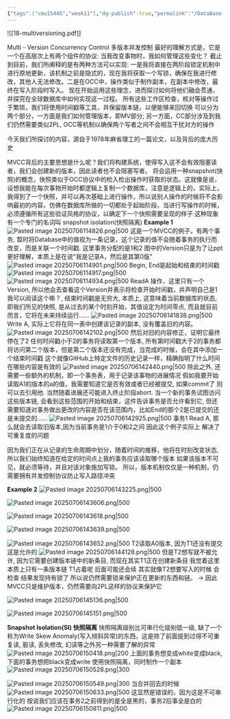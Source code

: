 ```yaml
---
{"tags":["cmu15445","week11"],"dg-publish":true,"permalink":"/DataBase Systems/CMU 15-445：Database Systems/Lecture 18 Multi-Version Concurrency Control/","dgPassFrontmatter":true,"noteIcon":"","created":"2025-04-19T16:18:12.538+08:00","updated":"2025-07-06T15:08:41.832+08:00"}
---
```


![[18-multiversioning.pdf]]

Multi - Version Concurrency Control 多版本并发控制
最好的理解方式是，它是一个在高层次上有两个组件的协议: 当我改变事物时，我如何管理这些变化？
截止到目前，我们所阐释的是有两种方法可以实现: 一是我将直接在两阶段锁定机制中进行原地更新，该机制之前是隐式的，现在我将获取一个写锁，确保在我进行修改，其他人无法修改。二是在OCC中，操作类似于制作副本，在副本中修改，最终在写入阶段时写入。
现在开始运用这些理念，进而探讨如何将他们融会贯通，并探究在全球数据库中如何实现这一过程。
所有这些工作区检查，核对等操作过于繁琐，我们将使用时间戳等工具，并保留版本链，以便能够来回切换
可以分为两个部分，一方面是我们如何管理版本，即MV部分; 另一方面，CC部分涉及到我们仍然需要类似2PL, OCC等机制以确保两个写者之间不会相互干扰对方的操作

今天我们所探讨的内容，源自于1978年麻省理工的一篇论文，以及背后的庞大历史

MVCC背后的主要思想是什么呢？我们将构建系统，使得写入这不会有效阻塞读者，我们会创建新的版本，因此读者也不会阻塞写者。
将会运用一种snapshot(快照)的概念，快照类似于OCC协议中的检入检出操作时获取的状态。这就像是说，设想我能在每次事物开始时都逻辑上复制一个数据库，注意是逻辑上的，实际上，我得到了一个快照，并可以再次基础上进行操作，所以说别人操作的时候将不会影响最初的内容，仿佛在数据库所做的一切都处于起始阶段，当进行写操作的时候，必须遵循所有这些验证风格的协议，以确定下一个快照需要呈现的样子 这种现象有一个专门的名词叫 snapshot isolation(快照隔离)
**Example 1**
![Pasted image 20250706114826.png|500](/img/user/accessory/Pasted%20image%2020250706114826.png)
这是一个MVCC的例子，有两个事务, 暂时将Database中的值视为一条记录，这个记录的值不会随着事务的执行而改变，而是关联一个时间戳.
这里事务分配的是1和2
图中的Version只是为了让ppt更好理解，本质上是在说"我是记录A，然后是其第0版"
![Pasted image 20250706114901.png|500](/img/user/accessory/Pasted%20image%2020250706114901.png)
Begin, End是起始和结束的时间戳
![Pasted image 20250706114917.png|500](/img/user/accessory/Pasted%20image%2020250706114917.png)
![Pasted image 20250706114934.png|500](/img/user/accessory/Pasted%20image%2020250706114934.png)
ReadA 操作，这里只有一个Version, 所以他会去查看这个Version并表示将检查开始时间戳，并声明自己是1 我可以阅读这个嘛？, 结束时间戳是无穷大, 本质上, 这意味着当前数据库的状态, 即我们所见的快照, 是从过去的某个时刻开始，其值设定为时间零点, 而且就目前而言，它将在未来持续运行……
![Pasted image 20250706141838.png|500](/img/user/accessory/Pasted%20image%2020250706141838.png)
Write A, 实际上它将在同一表中创建该记录的副本,  没有覆盖旧的内容。
![Pasted image 20250706142102.png|500](/img/user/accessory/Pasted%20image%2020250706142102.png)
然后对旧的内容修正，证明它最终停在了2
任何时间戳小于2的事务将读取第一个版本, 所有第时间戳大于2的事务都将访问第二个版本，但是第二个版本还没有完成，当完成的时候，会在其中添加一个结束时间戳
这个就像GitHub上特定文件的历史记录一样，精确指明了什么时间在哪些内容是有效的
![Pasted image 20250706142440.png|500](/img/user/accessory/Pasted%20image%2020250706142440.png)
除此之外, 还需要一些额外的机制，即一个事务表，用于记录该事物的进展情况
假如我要开始读取A1的版本的a的值，我需要知道它是否有效或者已经被提交, 如果commit了 则可以去引用他. 当然随着进展还可能进入终止阶段abort. 
当一个新的事务试图访问这些版本链, 会看到这些范围的开始和结束，这件告诉事务是否允许看到它, 但还需要知道对事务做出更改的内容是否在该范围内，比如End的那个2是已提交的还是未提交的……
![Pasted image 20250706142925.png|500](/img/user/accessory/Pasted%20image%2020250706142925.png)
事务1 Read A, 那么就会去读取旧版本,因为当前事务是1介于0和2之间
因此这个例子实际上 解决了可重复度的问题

因为我们正在从记录的生命周期中划分，随着时间的推移，他将在时刻改变状态, 所以我们始终知道在给定的时间点上我的事务应该读取哪个版本
如果该版本不可见，就必须等待，并且对该对象施加写锁。
所以，版本机制仅仅是一种机制，仍需要拥有并发控制协议防止写入路径冲突

**Example 2**
![Pasted image 20250706143225.png|500](/img/user/accessory/Pasted%20image%2020250706143225.png)

![Pasted image 20250706143606.png|500](/img/user/accessory/Pasted%20image%2020250706143606.png)

![Pasted image 20250706143618.png|500](/img/user/accessory/Pasted%20image%2020250706143618.png)

![Pasted image 20250706143639.png|500](/img/user/accessory/Pasted%20image%2020250706143639.png)

![Pasted image 20250706143652.png|500](/img/user/accessory/Pasted%20image%2020250706143652.png)
T2读取A0版本, 因为T1还没有提交 这是允许的
![Pasted image 20250706144128.png|500](/img/user/accessory/Pasted%20image%2020250706144128.png)
但是T2想写就不被允许, 因为它需要创建版本链中的新条目, 而现在其实T1正在创建新条目
我觉着这里本质上只有一条版本链 T1占着呢 后面可能还会续
其实就像T2想要写入的时候 会检查 结果发现持有锁了
所以说仍然需要锁来保护正在更新的东西和链。 -> 因此MVCC只是维护版本，仍然需要向2PL这样的协议来保护它

![Pasted image 20250706145136.png|500](/img/user/accessory/Pasted%20image%2020250706145136.png)

![Pasted image 20250706145151.png|500](/img/user/accessory/Pasted%20image%2020250706145151.png)

**Snapshot Isolation(SI) 快照隔离**
快照隔离级别比可串行化级别低一级, 缺了一个称为Write Skew Anomaly(写入倾斜异常)的东西，这是除了前面提到过得不可重复读, 脏读, 丢失修改, 幻读等之外另一种需要了解的异常
![Pasted image 20250706150418.png|200](/img/user/accessory/Pasted%20image%2020250706150418.png)
上面的事务想变成white变成black, 下面的事务想把black变成write
使用快照隔离，同时制作一个副本
![Pasted image 20250706150528.png|300](/img/user/accessory/Pasted%20image%2020250706150528.png)

![Pasted image 20250706150549.png|300](/img/user/accessory/Pasted%20image%2020250706150549.png)
当合并回去的时候
![Pasted image 20250706150633.png|500](/img/user/accessory/Pasted%20image%2020250706150633.png)
这显然是错误的，因为这是不可串行化的 按说我们应该在事务2之前得到的是全是黑的，事务2后事全是白的
![Pasted image 20250706150811.png|500](/img/user/accessory/Pasted%20image%2020250706150811.png)
